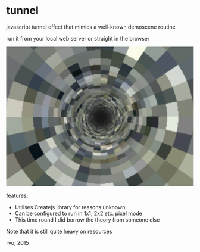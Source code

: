  # tunnel
  
  javascript tunnel effect that mimics a well-known demoscene routine
  
  run it from your local web server or straight in the browser
  
  ![Alt text](/img/screenshot.png?raw=true "screenshot")
  
features:

- Utilises Createjs library for reasons unknown
- Can be configured to run in 1x1, 2x2 etc. pixel mode
- This time round I did borrow the theory from someone else

Note that it is still quite heavy on resources

rvo, 2015
